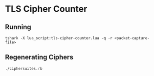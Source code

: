 # TLS Cipher Counter

## Running

    tshark -X lua_script:tls-cipher-counter.lua -q -r <packet-capture-file>

## Regenerating Ciphers

    ./ciphersuites.rb
